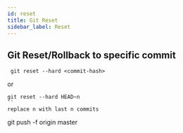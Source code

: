 ```yaml
---
id: reset
title: Git Reset
sidebar_label: Reset
---
```


## Git Reset/Rollback to specific commit

```
 git reset --hard <commit-hash>
```

or

```
git reset --hard HEAD~n
``
replace n with last n commits

```
 git push -f origin master
 ```

